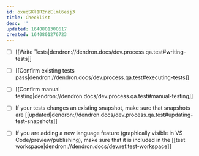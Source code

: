 ```yaml
---
id: oxuqSKl1R2nzElml6esj3
title: Checklist
desc: ''
updated: 1640801300617
created: 1640801276723
---
```


- [ ] [[Write Tests|dendron://dendron.docs/dev.process.qa.test#writing-tests]] 
- [ ] [[Confirm existing tests pass|dendron://dendron.docs/dev.process.qa.test#executing-tests]]
- [ ] [[Confirm manual testing|dendron://dendron.docs/dev.process.qa.test#manual-testing]] 
- [ ] If your tests changes an existing snapshot, make sure that snapshots are [[updated|dendron://dendron.docs/dev.process.qa.test#updating-test-snapshots]]
- [ ] If you are adding a new language feature (graphically visible in VS Code/preview/publishing), make sure that it is included in the [[test workspace|dendron://dendron.docs/dev.ref.test-workspace]]

